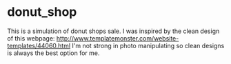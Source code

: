 # donut_shop
This is a simulation of donut shops sale.
I was inspired by the clean design of this webpage: http://www.templatemonster.com/website-templates/44060.html
I'm not strong in photo manipulating so clean designs is always the best option for me.
